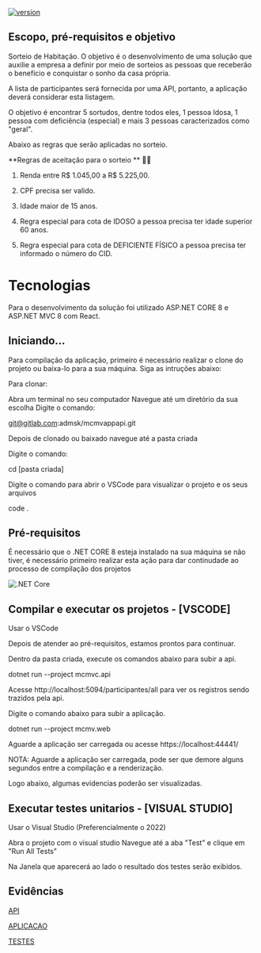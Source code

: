 [![version](https://img.shields.io/badge/version-1.0.0-yellow.svg)](https://semver.org)


## Escopo, pré-requisitos e objetivo
Sorteio de Habitação. 
O objetivo é o desenvolvimento de uma solução que auxilie a empresa a definir por meio de sorteios as pessoas que receberão o benefício e conquistar o sonho da casa própria.

A lista de participantes será fornecida por uma API, portanto, a aplicação deverá considerar esta listagem.

O objetivo é encontrar 5 sortudos, dentre todos eles, 1 pessoa Idosa, 1 pessoa com deficiência (especial) e mais 3 pessoas caracterizados como "geral".

Abaixo as regras que serão aplicadas no sorteio.

**Regras de aceitação para o sorteio **


1. Renda entre R$ 1.045,00 a R$ 5.225,00.

1. CPF precisa ser valido.

1. Idade maior de 15 anos.


1. Regra especial para cota de IDOSO a pessoa precisa ter idade superior 60 anos.
1. Regra especial para cota de DEFICIENTE FÍSICO a pessoa precisa ter informado o número do CID.


# Tecnologias 
Para o desenvolvimento da solução foi utilizado ASP.NET CORE 8 e ASP.NET MVC 8 com React.

## Iniciando...
Para compilação da aplicação, primeiro é necessário realizar o clone do projeto ou baixa-lo para a sua máquina.
Siga as intruções abaixo:

Para clonar: 

Abra um terminal no seu computador
Navegue até um diretório da sua escolha
Digite o comando: 

git@gitlab.com:admsk/mcmvappapi.git

Depois de clonado ou baixado navegue até a pasta criada

Digite  o comando: 

cd [pasta criada]

Digite o comando para abrir o VSCode para visualizar o projeto e os seus arquivos

code .



## Pré-requisitos
É necessário que o .NET CORE 8 esteja instalado na sua máquina se não tiver, é necessário primeiro realizar esta ação para dar continudade ao processo de compilação dos projetos

![.NET Core](https://dotnet.microsoft.com/pt-br/download/dotnet/8.0)

## Compilar e executar os projetos - [VSCODE] 
Usar o VSCode

Depois de atender ao pré-requisitos, estamos prontos para continuar.

Dentro da pasta criada, execute os comandos 
abaixo para subir a api.

dotnet run --project mcmvc.api

Acesse http://localhost:5094/participantes/all para ver os registros sendo trazidos pela api.


Digite o comando abaixo para subir a aplicação.

dotnet run --project mcmv.web

Aguarde a aplicação ser carregada ou acesse 
https://localhost:44441/

NOTA: Aguarde a aplicação ser carregada, pode ser que demore alguns segundos entre a compilação e a renderização.

Logo abaixo, algumas evidencias poderão ser visualizadas.

## Executar testes unitarios - [VISUAL STUDIO] 
Usar o Visual Studio (Preferencialmente o 2022)

Abra o projeto com o visual studio
Navegue até a aba "Test" e clique em "Run All Tests"

Na Janela que aparecerá ao lado o resultado dos testes serão exibidos.

## Evidências


[API](https://gitlab.com/admsk/mcmvappapi/-/blob/master/mcmv.web/ClientApp/imagens%20/endpoin-api-all.png?ref_type=heads)


[APLICACAO](https://gitlab.com/admsk/mcmvappapi/-/blob/master/mcmv.web/ClientApp/imagens%20/Captura%20de%20tela%20de%202024-09-16%2009-12-13.png?ref_type=heads)


[TESTES](https://gitlab.com/admsk/mcmvappapi/-/blob/master/mcmv.web/ClientApp/imagens%20/EvidenciaTestes.png?ref_type=heads)